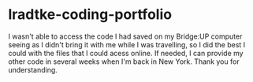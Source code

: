 # lradtke-coding-portfolio
I wasn't able to access the code I had saved on my Bridge:UP computer seeing as I didn't bring it with me while I was travelling, so I did the best I could with the files that I could acess online. If needed, I can provide my other code in several weeks when I'm back in New York. 
Thank you for understanding.
